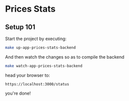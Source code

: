 # Prices Stats

## Setup 101

Start the project by executing:
```bash
make up-app-prices-stats-backend
```

And then watch the changes so as to compile the backend

```bash
make watch-app-prices-stats-backend
```

head your browser to:

```
https://localhost:3000/status
```

you're done!